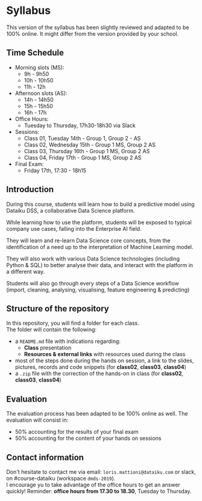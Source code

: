 # Syllabus

This version of the syllabus has been slightly reviewed and adapted to be 100% online. It might differ from the version provided by your school.  

## Time Schedule

- Morning slots (MS): 
	- 9h - 9h50
	- 10h - 10h50
	- 11h - 12h
- Afternoon slots (AS):
	- 14h - 14h50
	- 15h - 15h50
	- 16h - 17h
- Office Hours:
	- Tuesday to Thursday, 17h30-18h30 via Slack
- Sessions:
	- Class 01, Tuesday 14th - Group 1, Group 2 - AS
	- Class 02, Wednesday 15th - Group 1 MS, Group 2 AS
	- Class 03, Thursday 16th - Group 1 MS, Group 2 AS
	- Class 04, Friday 17th - Group 1 MS, Group 2 AS
- Final Exam:
	- Friday 17th, 17:30 - 18h15  
 
## Introduction

During this course, students will learn how to build a predictive model using Dataiku DSS, a collaborative Data Science platform.  

While learning how to use the platform, students will be exposed to typical company use cases, falling into the Enterprise AI field.  

They will learn and re-learn Data Science core concepts, from the identification of a need up to the interpretation of Machine Learning model.  

They will also work with various Data Science technologies (including Python & SQL) to better analyse their data, and interact with the platform in a different way.  

Students will also go through every steps of a Data Science workflow (import, cleaning, analysing, visualising, feature engineering & predicting)  

## Structure of the repository

In this repository, you will find a folder for each class.  
The folder will contain the following:
- a `README.md` file with indications regarding:
  - **Class** presentation 
  - **Resources & external links** with resources used during the class
- most of the steps done during the hands on session, a link to the slides, pictures, records and code snippets (for **class02**, **class03**, **class04**)
- a `.zip` file with the correction of the hands-on in class (for **class02**, **class03**, **class04**) 

## Evaluation

The evaluation process has been adapted to be 100% online as well. The evaluation will consist in:
- 50% accounting for the results of your final exam
- 50% accounting for the content of your hands on sessions

## Contact information

Don't hesitate to contact me via email: `loris.mattioni@dataiku.com` or slack, on #course-dataiku (workspace `dmds-2019`).  
I encourage yu to take advantage of the office hours to get an answer quickly! Reminder: **office hours from 17.30 to 18.30**, Tuesday to Thursday.   

